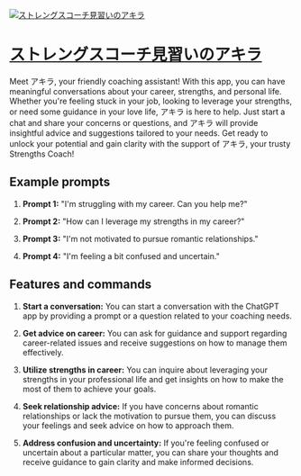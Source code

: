 [![ストレングスコーチ見習いのアキラ](https://files.oaiusercontent.com/file-yVPVy6bFHFoA0FBXkYvqnRRl?se=2123-10-17T00%3A12%3A37Z&sp=r&sv=2021-08-06&sr=b&rscc=max-age%3D31536000%2C%20immutable&rscd=attachment%3B%20filename%3Dd6c6a5ce-2c19-4091-9d9f-2294ba3613b3.png&sig=h6gu9igCVExXuXt6CfyXzuzcY2P//FRqiXXomhhIMeA%3D)](https://chat.openai.com/g/g-AQzwvgDHU-sutorengusukotijian-xi-inoakira)

# [ストレングスコーチ見習いのアキラ](https://chat.openai.com/g/g-AQzwvgDHU-sutorengusukotijian-xi-inoakira)

Meet アキラ, your friendly coaching assistant! With this app, you can have meaningful conversations about your career, strengths, and personal life. Whether you're feeling stuck in your job, looking to leverage your strengths, or need some guidance in your love life, アキラ is here to help. Just start a chat and share your concerns or questions, and アキラ will provide insightful advice and suggestions tailored to your needs. Get ready to unlock your potential and gain clarity with the support of アキラ, your trusty Strengths Coach!

## Example prompts

1. **Prompt 1:** "I'm struggling with my career. Can you help me?"

2. **Prompt 2:** "How can I leverage my strengths in my career?"

3. **Prompt 3:** "I'm not motivated to pursue romantic relationships."

4. **Prompt 4:** "I'm feeling a bit confused and uncertain."

## Features and commands

1. **Start a conversation:** You can start a conversation with the ChatGPT app by providing a prompt or a question related to your coaching needs.

2. **Get advice on career:** You can ask for guidance and support regarding career-related issues and receive suggestions on how to manage them effectively.

3. **Utilize strengths in career:** You can inquire about leveraging your strengths in your professional life and get insights on how to make the most of them to achieve your goals.

4. **Seek relationship advice:** If you have concerns about romantic relationships or lack the motivation to pursue them, you can discuss your feelings and seek advice on how to approach them.

5. **Address confusion and uncertainty:** If you're feeling confused or uncertain about a particular matter, you can share your thoughts and receive guidance to gain clarity and make informed decisions.